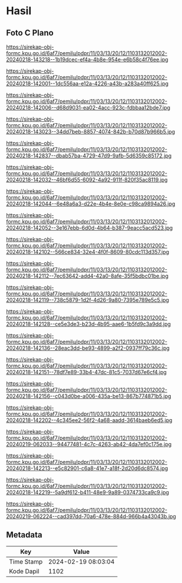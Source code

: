 # Hasil

## Foto C Plano

https://sirekap-obj-formc.kpu.go.id/6af7/pemilu/pdpr/11/03/13/20/12/1103132012002-20240218-143218--1b19dcec-ef4a-4b8e-954e-e6b58c4f76ee.jpg

https://sirekap-obj-formc.kpu.go.id/6af7/pemilu/pdpr/11/03/13/20/12/1103132012002-20240218-142001--1dc556aa-e12a-4226-a43b-a283a40ff625.jpg

https://sirekap-obj-formc.kpu.go.id/6af7/pemilu/pdpr/11/03/13/20/12/1103132012002-20240218-142006--d68d9031-ea02-4acc-923c-fdbbaa12bde7.jpg

https://sirekap-obj-formc.kpu.go.id/6af7/pemilu/pdpr/11/03/13/20/12/1103132012002-20240218-143023--34dd7beb-8857-4074-842b-b70d87b966b5.jpg

https://sirekap-obj-formc.kpu.go.id/6af7/pemilu/pdpr/11/03/13/20/12/1103132012002-20240218-142837--dbab57ba-4729-47d9-9afb-5d6359c85172.jpg

https://sirekap-obj-formc.kpu.go.id/6af7/pemilu/pdpr/11/03/13/20/12/1103132012002-20240218-142032--46bf6d55-6092-4a92-911f-820f35ac8119.jpg

https://sirekap-obj-formc.kpu.go.id/6af7/pemilu/pdpr/11/03/13/20/12/1103132012002-20240218-142044--6e48a6a3-d22e-4b4e-8e0e-c98ca9894a26.jpg

https://sirekap-obj-formc.kpu.go.id/6af7/pemilu/pdpr/11/03/13/20/12/1103132012002-20240218-142052--3e167ebb-6d0d-4b64-b387-9eacc5acd523.jpg

https://sirekap-obj-formc.kpu.go.id/6af7/pemilu/pdpr/11/03/13/20/12/1103132012002-20240218-142102--566ce834-32e4-4f0f-8609-80cdc113d357.jpg

https://sirekap-obj-formc.kpu.go.id/6af7/pemilu/pdpr/11/03/13/20/12/1103132012002-20240218-142112--7ec63642-add4-42a0-8afe-35f5bdbc01be.jpg

https://sirekap-obj-formc.kpu.go.id/6af7/pemilu/pdpr/11/03/13/20/12/1103132012002-20240218-142119--738c5879-1d2f-4d26-9a80-7395e789e5c5.jpg

https://sirekap-obj-formc.kpu.go.id/6af7/pemilu/pdpr/11/03/13/20/12/1103132012002-20240218-142128--ce5e3de3-b23d-4b95-aae6-1b5fd9c3a9dd.jpg

https://sirekap-obj-formc.kpu.go.id/6af7/pemilu/pdpr/11/03/13/20/12/1103132012002-20240218-142136--28eac3dd-be93-4899-a2f2-0937ff79c36c.jpg

https://sirekap-obj-formc.kpu.go.id/6af7/pemilu/pdpr/11/03/13/20/12/1103132012002-20240218-142151--78df7e89-33b4-47dc-81c5-7037d67e6cf4.jpg

https://sirekap-obj-formc.kpu.go.id/6af7/pemilu/pdpr/11/03/13/20/12/1103132012002-20240218-142156--c043d0be-a006-435a-be13-867b774871b5.jpg

https://sirekap-obj-formc.kpu.go.id/6af7/pemilu/pdpr/11/03/13/20/12/1103132012002-20240218-142202--4c345ee2-56f2-4a68-aadd-3614baeb6ed5.jpg

https://sirekap-obj-formc.kpu.go.id/6af7/pemilu/pdpr/11/03/13/20/12/1103132012002-20240219-062033--94477481-4c7c-4263-ab42-4da7ef0c175e.jpg

https://sirekap-obj-formc.kpu.go.id/6af7/pemilu/pdpr/11/03/13/20/12/1103132012002-20240218-142213--e5c82901-c6a8-41e7-a18f-2d20d6dc8574.jpg

https://sirekap-obj-formc.kpu.go.id/6af7/pemilu/pdpr/11/03/13/20/12/1103132012002-20240218-142219--5a9df612-b411-48e9-9a89-0374733ca9c9.jpg

https://sirekap-obj-formc.kpu.go.id/6af7/pemilu/pdpr/11/03/13/20/12/1103132012002-20240219-062224--cad397dd-70a6-478e-884d-966b4a43043b.jpg


## Metadata

| Key        | Value               |
| ---------- | ------------------- |
| Time Stamp | 2024-02-19 08:03:04 |
| Kode Dapil | 1102                |



